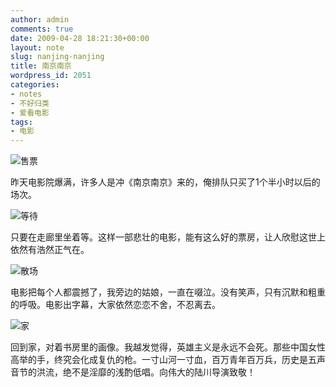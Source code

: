 ```yaml
---
author: admin
comments: true
date: 2009-04-28 18:21:30+00:00
layout: note
slug: nanjing-nanjing
title: 南京南京
wordpress_id: 2051
categories:
- notes
- 不好归类
- 爱看电影
tags:
- 电影
---
```


![售票](http://farm4.static.flickr.com/3300/3483102677_615707763b.jpg?v=0)

昨天电影院爆满，许多人是冲《南京南京》来的，俺排队只买了1个半小时以后的场次。

![等待](http://farm4.static.flickr.com/3389/3483894808_2b58513069.jpg?v=0)

只要在走廊里坐着等。这样一部悲壮的电影，能有这么好的票房，让人欣慰这世上依然有浩然正气在。

![散场](http://farm4.static.flickr.com/3556/3483081007_2f9b6c757d.jpg?v=0)

电影把每个人都震撼了，我旁边的姑娘，一直在啜泣。没有笑声，只有沉默和粗重的呼吸。电影出字幕，大家依然恋恋不舍，不忍离去。

![家](http://farm4.static.flickr.com/3609/3483894858_48ae658aa5.jpg?v=0)

回到家，对着书房里的画像。我越发觉得，英雄主义是永远不会死。那些中国女性高举的手，终究会化成复仇的枪。一寸山河一寸血，百万青年百万兵，历史是五声音节的洪流，绝不是淫靡的浅酌低唱。向伟大的陆川导演致敬！


